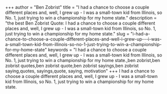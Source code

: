 +++
author = "Ben Zobrist"
title = "I had a chance to choose a couple different places and, well, I grew up - I was a small-town kid from Illinois, so No. 1, just trying to win a championship for my home state."
description = "the best Ben Zobrist Quote: I had a chance to choose a couple different places and, well, I grew up - I was a small-town kid from Illinois, so No. 1, just trying to win a championship for my home state."
slug = "i-had-a-chance-to-choose-a-couple-different-places-and-well-i-grew-up---i-was-a-small-town-kid-from-illinois-so-no-1-just-trying-to-win-a-championship-for-my-home-state"
keywords = "I had a chance to choose a couple different places and, well, I grew up - I was a small-town kid from Illinois, so No. 1, just trying to win a championship for my home state.,ben zobrist,ben zobrist quotes,ben zobrist quote,ben zobrist sayings,ben zobrist saying,quotes, sayings,quote, saying, motivation"
+++
I had a chance to choose a couple different places and, well, I grew up - I was a small-town kid from Illinois, so No. 1, just trying to win a championship for my home state.
